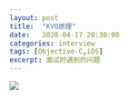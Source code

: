 ```yaml
---
layout: post
title:  "KVO原理"
date:   2020-04-17 20:30:00
categories: interview
tags: [Objective-C,iOS]
excerpt: 面试时遇到的问题
---
```



![](https://tva1.sinaimg.cn/large/007S8ZIlly1gdyzf097aej31180h5ju4.jpg)


